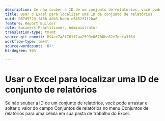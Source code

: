 ```yaml
---
description: Se não souber a ID de um conjunto de relatórios, você pode arrastar e soltar o valor do campo Conjuntos de relatórios no menu Conjuntos de relatórios para uma célula em sua pasta de trabalho do Excel.
title: Usar o Excel para localizar uma ID de conjunto de relatórios
uuid: 087d5720-f438-4db3-bebb-e6452f1f2ba6
feature: Report Builder
role: Business Practitioner, Administrator
translation-type: tm+mt
source-git-commit: 894ee7a8f761f7aa2590e06708be82e7ecfa3f6d
workflow-type: tm+mt
source-wordcount: '87'
ht-degree: 96%

---
```



# Usar o Excel para localizar uma ID de conjunto de relatórios

Se não souber a ID de um conjunto de relatórios, você pode arrastar e soltar o valor do campo Conjuntos de relatórios no menu Conjuntos de relatórios para uma célula em sua pasta de trabalho do Excel.

